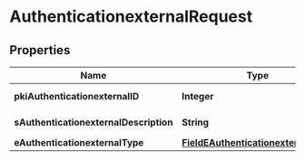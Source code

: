 

# AuthenticationexternalRequest

## Properties

Name | Type | Description | Notes
------------ | ------------- | ------------- | -------------
**pkiAuthenticationexternalID** | **Integer** | The unique ID of the Authenticationexternal |  [optional]
**sAuthenticationexternalDescription** | **String** | The description of the Authenticationexternal | 
**eAuthenticationexternalType** | [**FieldEAuthenticationexternalType**](FieldEAuthenticationexternalType.md) |  | 




